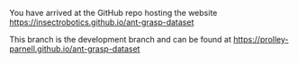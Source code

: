You have arrived at the GitHub repo hosting the website https://insectrobotics.github.io/ant-grasp-dataset  

This branch is the development branch and can be found at https://prolley-parnell.github.io/ant-grasp-dataset  
